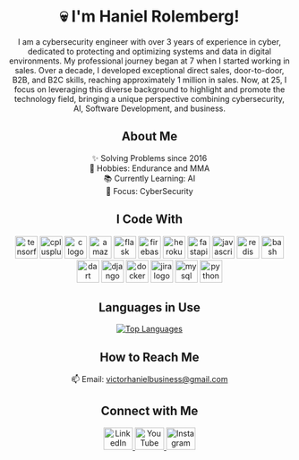 <h1 align="center">💀 I'm Haniel Rolemberg!</h1>
<p align="center">
    I am a cybersecurity engineer with over 3 years of experience in cyber, dedicated to protecting and optimizing systems and data in digital environments.
    My professional journey began at 7 when I started working in sales. Over a decade, I developed exceptional direct sales, door-to-door, B2B, and B2C skills, reaching approximately 1 million in sales.
    Now, at 25, I focus on leveraging this diverse background to highlight and promote the technology field, bringing a unique perspective combining cybersecurity, AI, Software Development, and business.
</p>

<h2 align="center">About Me</h2>
<p align="center">✨ Solving Problems since 2016 <br>🎲 Hobbies: Endurance and MMA<br>📚 Currently Learning: AI<br>🎯 Focus: CyberSecurity</p>

<h2 align="center">I Code With</h2>
<div align="center">
    <img src="https://cdn.jsdelivr.net/gh/devicons/devicon/icons/tensorflow/tensorflow-original.svg" height="40" alt="tensorflow logo" />
    <img src="https://cdn.jsdelivr.net/gh/devicons/devicon/icons/cplusplus/cplusplus-original.svg" height="40" alt="cplusplus logo" />
    <img src="https://cdn.jsdelivr.net/gh/devicons/devicon/icons/c/c-original.svg" height="40" alt="c logo" />
    <img src="https://cdn.jsdelivr.net/gh/devicons/devicon/icons/amazonwebservices/amazonwebservices-line-wordmark.svg" height="40" alt="amazonwebservices logo" />
    <img src="https://cdn.jsdelivr.net/gh/devicons/devicon/icons/flask/flask-original.svg" height="40" alt="flask logo" />
    <img src="https://cdn.jsdelivr.net/gh/devicons/devicon/icons/firebase/firebase-plain.svg" height="40" alt="firebase logo" />
    <img src="https://cdn.jsdelivr.net/gh/devicons/devicon/icons/heroku/heroku-original.svg" height="40" alt="heroku logo" />
    <img src="https://cdn.jsdelivr.net/gh/devicons/devicon/icons/fastapi/fastapi-original.svg" height="40" alt="fastapi logo" />
    <img src="https://cdn.jsdelivr.net/gh/devicons/devicon/icons/javascript/javascript-original.svg" height="40" alt="javascript logo" />
    <img src="https://cdn.jsdelivr.net/gh/devicons/devicon/icons/redis/redis-original.svg" height="40" alt="redis logo" />
    <img src="https://cdn.jsdelivr.net/gh/devicons/devicon/icons/bash/bash-original.svg" height="40" alt="bash logo" />
    <img src="https://cdn.jsdelivr.net/gh/devicons/devicon/icons/dart/dart-original.svg" height="40" alt="dart logo" />
    <img src="https://cdn.jsdelivr.net/gh/devicons/devicon/icons/django/django-plain.svg" height="40" alt="django logo" />
    <img src="https://cdn.jsdelivr.net/gh/devicons/devicon/icons/docker/docker-original.svg" height="40" alt="docker logo" />
    <img src="https://cdn.jsdelivr.net/gh/devicons/devicon/icons/jira/jira-original.svg" height="40" alt="jira logo" />
    <img src="https://cdn.jsdelivr.net/gh/devicons/devicon/icons/mysql/mysql-original.svg" height="40" alt="mysql logo" />
    <img src="https://cdn.jsdelivr.net/gh/devicons/devicon/icons/python/python-original.svg" height="40" alt="python logo" />
</div>

<h2 align="center">Languages in Use</h2>
<div align="center">
    <a href="https://github.com/anuraghazra/github-readme-stats">
        <img src="https://github-readme-stats-git-masterrstaa-rickstaa.vercel.app/api/top-langs/?username=hanielrolemberg" alt="Top Languages" />
    </a>
</div>

<h2 align="center">How to Reach Me</h2>
<p align="center">📫  Email: <a href="mailto:victorhanielbusiness@gmail.com">victorhanielbusiness@gmail.com</a></p>

<h2 align="center">Connect with Me</h2>
<div align="center">
    <a href="https://www.linkedin.com/in/hanielrolemberg/" target="_blank">
        <img src="https://raw.githubusercontent.com/maurodesouza/profile-readme-generator/master/src/assets/icons/social/linkedin/default.svg" width="52" height="40" alt="LinkedIn logo" />
    </a>
    <a href="https://www.youtube.com/@hanielrolemberg" target="_blank">
        <img src="https://raw.githubusercontent.com/maurodesouza/profile-readme-generator/master/src/assets/icons/social/youtube/default.svg" width="52" height="40" alt="YouTube logo" />
    </a>
    <a href="https://www.instagram.com/hanielrolemberg/" target="_blank">
        <img src="https://raw.githubusercontent.com/maurodesouza/profile-readme-generator/master/src/assets/icons/social/instagram/default.svg" width="52" height="40" alt="Instagram logo" />
    </a>
</div>
